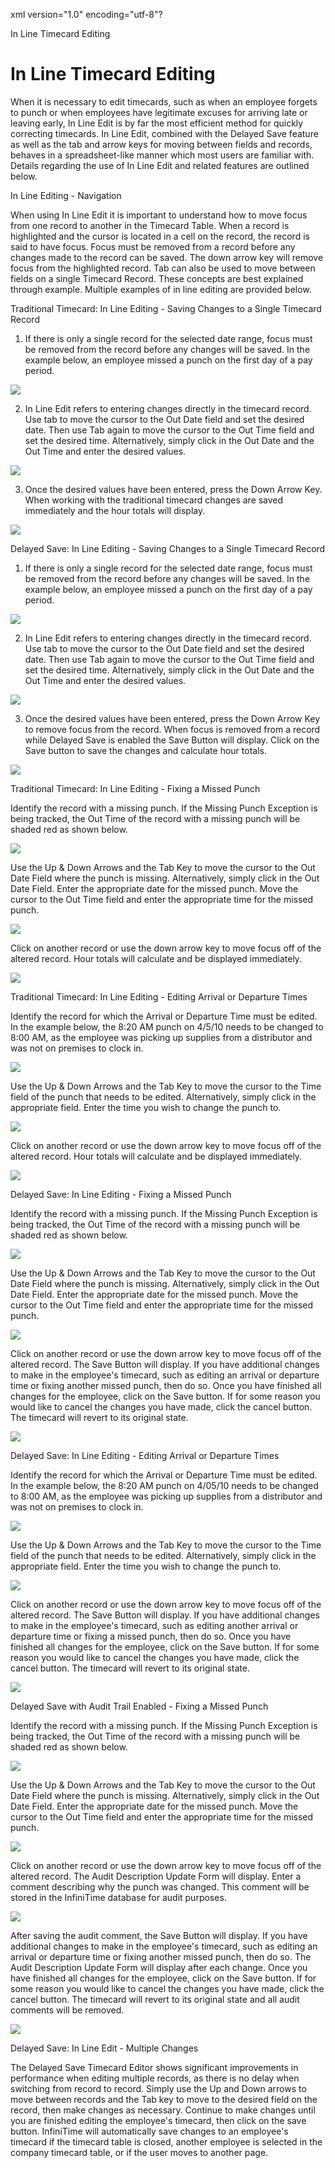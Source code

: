 xml version="1.0" encoding="utf-8"?





In Line Timecard Editing




# In Line Timecard Editing

When it is necessary to edit timecards, such as when an employee forgets to punch or when employees have legitimate excuses for arriving late or leaving early, In Line Edit is by far the most efficient method for quickly correcting timecards. In Line Edit, combined with the Delayed Save feature as well as the tab and arrow keys for moving between fields and records, behaves in a spreadsheet-like manner which most users are familiar with. Details regarding the use of In Line Edit and related features are outlined below.

In Line Editing - Navigation

When using In Line Edit it is important to understand how to move focus from one record to another in the Timecard Table. When a record is highlighted and the cursor is located in a cell on the record, the record is said to have focus. Focus must be removed from a record before any changes made to the record can be saved. The down arrow key will remove focus from the highlighted record. Tab can also be used to move between fields on a single Timecard Record. These concepts are best explained through example. Multiple examples of in line editing are provided below.

Traditional Timecard: In Line Editing - Saving Changes to a Single Timecard Record

1. If there is only a single record for the selected date range, focus must be removed from the record before any changes will be saved. In the example below, an employee missed a punch on the first day of a pay period.

![](images_2/InLineEdit_1.jpg)

2. In Line Edit refers to entering changes directly in the timecard record. Use tab to move the cursor to the Out Date field and set the desired date. Then use Tab again to move the cursor to the Out Time field and set the desired time. Alternatively, simply click in the Out Date and the Out Time and enter the desired values.

![](images_2/InLineEdit_2.jpg)

3. Once the desired values have been entered, press the Down Arrow Key. When working with the traditional timecard changes are saved immediately and the hour totals will display.

![](images_2/InLineEdit_3.jpg)

Delayed Save: In Line Editing - Saving Changes to a Single Timecard Record

1. If there is only a single record for the selected date range, focus must be removed from the record before any changes will be saved. In the example below, an employee missed a punch on the first day of a pay period.

![](images_2/InLineEdit_1.jpg)

2. In Line Edit refers to entering changes directly in the timecard record. Use tab to move the cursor to the Out Date field and set the desired date. Then use Tab again to move the cursor to the Out Time field and set the desired time. Alternatively, simply click in the Out Date and the Out Time and enter the desired values.

![](images_2/InLineEdit_2.jpg)

3. Once the desired values have been entered, press the Down Arrow Key to remove focus from the record. When focus is removed from a record while Delayed Save is enabled the Save Button will display. Click on the Save button to save the changes and calculate hour totals.

![](images_2/InLineEdit_4.jpg)

Traditional Timecard: In Line Editing - Fixing a Missed Punch

Identify the record with a missing punch. If the Missing Punch Exception is being tracked, the Out Time of the record with a missing punch will be shaded red as shown below.

![](images_2/InLineEdit_MP1.gif)

Use the Up & Down Arrows and the Tab Key to move the cursor to the Out Date Field where the punch is missing. Alternatively, simply click in the Out Date Field. Enter the appropriate date for the missed punch. Move the cursor to the Out Time field and enter the appropriate time for the missed punch.

![](images_2/InLineEdit_MP2.gif)

Click on another record or use the down arrow key to move focus off of the altered record. Hour totals will calculate and be displayed immediately.

![](images_2/InLineEdit_MP4_NoDelSav.gif)

Traditional Timecard: In Line Editing - Editing Arrival or Departure Times

Identify the record for which the Arrival or Departure Time must be edited. In the example below, the 8:20 AM punch on 4/5/10 needs to be changed to 8:00 AM, as the employee was picking up supplies from a distributor and was not on premises to clock in.

![](images_2/InLineEdit_ArrDep1.gif)

Use the Up & Down Arrows and the Tab Key to move the cursor to the Time field of the punch that needs to be edited. Alternatively, simply click in the appropriate field. Enter the time you wish to change the punch to.

![](images_2/InLineEdit_ArrDep2.gif)

Click on another record or use the down arrow key to move focus off of the altered record. Hour totals will calculate and be displayed immediately.

![](images_2/InLineEdit_ArrDep4_NoDelSav.gif)

Delayed Save: In Line Editing - Fixing a Missed Punch

Identify the record with a missing punch. If the Missing Punch Exception is being tracked, the Out Time of the record with a missing punch will be shaded red as shown below.

![](images_2/InLineEdit_MP1.gif)

Use the Up & Down Arrows and the Tab Key to move the cursor to the Out Date Field where the punch is missing. Alternatively, simply click in the Out Date Field. Enter the appropriate date for the missed punch. Move the cursor to the Out Time field and enter the appropriate time for the missed punch.

![](images_2/InLineEdit_MP2.gif)

Click on another record or use the down arrow key to move focus off of the altered record. The Save Button will display. If you have additional changes to make in the employee's timecard, such as editing an arrival or departure time or fixing another missed punch, then do so. Once you have finished all changes for the employee, click on the Save button. If for some reason you would like to cancel the changes you have made, click the cancel button. The timecard will revert to its original state.

![](images_2/InLineEdit_MP3.gif)

Delayed Save: In Line Editing - Editing Arrival or Departure Times

Identify the record for which the Arrival or Departure Time must be edited. In the example below, the 8:20 AM punch on 4/05/10 needs to be changed to 8:00 AM, as the employee was picking up supplies from a distributor and was not on premises to clock in.

![](images_2/InLineEdit_ArrDep1.gif)

Use the Up & Down Arrows and the Tab Key to move the cursor to the Time field of the punch that needs to be edited. Alternatively, simply click in the appropriate field. Enter the time you wish to change the punch to.

![](images_2/InLineEdit_ArrDep2.gif)

Click on another record or use the down arrow key to move focus off of the altered record. The Save Button will display. If you have additional changes to make in the employee's timecard, such as editing another arrival or departure time or fixing a missed punch, then do so. Once you have finished all changes for the employee, click on the Save button. If for some reason you would like to cancel the changes you have made, click the cancel button. The timecard will revert to its original state.

![](images_2/InLineEdit_ArrDep3.gif)

Delayed Save with Audit Trail Enabled - Fixing a Missed Punch

Identify the record with a missing punch. If the Missing Punch Exception is being tracked, the Out Time of the record with a missing punch will be shaded red as shown below.

![](images_2/InLineEdit_MP1.gif)

Use the Up & Down Arrows and the Tab Key to move the cursor to the Out Date Field where the punch is missing. Alternatively, simply click in the Out Date Field. Enter the appropriate date for the missed punch. Move the cursor to the Out Time field and enter the appropriate time for the missed punch.

![](images_2/InLineEdit_MP2.gif)

Click on another record or use the down arrow key to move focus off of the altered record. The Audit Description Update Form will display. Enter a comment describing why the punch was changed. This comment will be stored in the InfiniTime database for audit purposes.

![](images_2/UpdateTIS_AuditNote.gif)

After saving the audit comment, the Save Button will display. If you have additional changes to make in the employee's timecard, such as editing an arrival or departure time or fixing another missed punch, then do so. The Audit Description Update Form will display after each change. Once you have finished all changes for the employee, click on the Save button. If for some reason you would like to cancel the changes you have made, click the cancel button. The timecard will revert to its original state and all audit comments will be removed.

![](images_2/InLineEdit_MP3.gif)

Delayed Save: In Line Edit - Multiple Changes

The Delayed Save Timecard Editor shows significant improvements in performance when editing multiple records, as there is no delay when switching from record to record. Simply use the Up and Down arrows to move between records and the Tab key to move to the desired field on the record, then make changes as necessary. Continue to make changes until you are finished editing the employee's timecard, then click on the save button. InfiniTime will automatically save changes to an employee's timecard if the timecard table is closed, another employee is selected in the company timecard table, or if the user moves to another page.